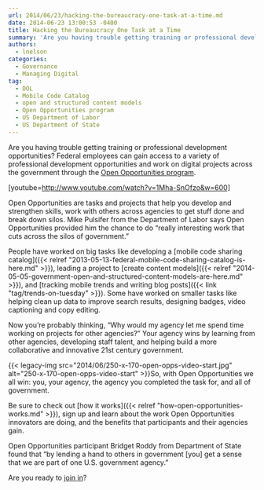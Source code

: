 ```yaml
---
url: 2014/06/23/hacking-the-bureaucracy-one-task-at-a-time.md
date: 2014-06-23 13:00:53 -0400
title: Hacking the Bureaucracy One Task at a Time
summary: 'Are you having trouble getting training or professional development opportunities? Federal employees can gain access to a variety of professional development opportunities and work on digital projects across the government through the Open Opportunities program. [youtube=http://www.youtube.com/watch?v=1Mha-SnOfzo&w=600] Open Opportunities are tasks and projects that help you develop and strengthen skills, work with others across agencies to'
authors:
  - lnelson
categories:
  - Governance
  - Managing Digital
tag:
  - DOL
  - Mobile Code Catalog
  - open and structured content models
  - Open Opportunities program
  - US Department of Labor
  - US Department of State
---
```


Are you having trouble getting training or professional development opportunities? Federal employees can gain access to a variety of professional development opportunities and work on digital projects across the government through the [Open Opportunities program](https://midas.18f.us/).

[youtube=http://www.youtube.com/watch?v=1Mha-SnOfzo&w=600]

Open Opportunities are tasks and projects that help you develop and strengthen skills, work with others across agencies to get stuff done and break down silos. Mike Pulsifer from the Department of Labor says Open Opportunities provided him the chance to do “really interesting work that cuts across the silos of government.”

People have worked on big tasks like developing a [mobile code sharing catalog]({{< relref "2013-05-13-federal-mobile-code-sharing-catalog-is-here.md" >}}), leading a project to [create content models]({{< relref "2014-05-05-government-open-and-structured-content-models-are-here.md" >}}), and [tracking mobile trends and writing blog posts]({{< link "tag/trends-on-tuesday" >}}). Some have worked on smaller tasks like helping clean up data to improve search results, designing badges, video captioning and copy editing.

Now you’re probably thinking, “Why would my agency let me spend time working on projects for other agencies?” Your agency wins by learning from other agencies, developing staff talent, and helping build a more collaborative and innovative 21st century government.

{{< legacy-img src="2014/06/250-x-170-open-opps-video-start.jpg" alt="250-x-170-open-opps-video-start" >}}So, with Open Opportunities we all win: you, your agency, the agency you completed the task for, and all of government.

Be sure to check out [how it works]({{< relref "how-open-opportunities-works.md" >}}), sign up and learn about the work Open Opportunities innovators are doing, and the benefits that participants and their agencies gain.

Open Opportunities participant Bridget Roddy from Department of State found that “by lending a hand to others in government [you] get a sense that we are part of one U.S. government agency.”

Are you ready to [join in](https://public.govdelivery.com/accounts/USHOWTO/subscriber/new?topic_id=USHOWTO_60)?